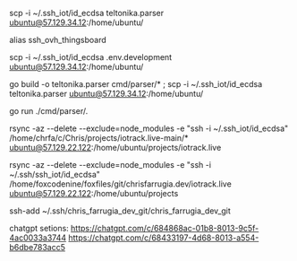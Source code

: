 scp -i ~/.ssh_iot/id_ecdsa teltonika.parser ubuntu@57.129.34.12:/home/ubuntu/

alias ssh_ovh_thingsboard


scp -i ~/.ssh_iot/id_ecdsa .env.development ubuntu@57.129.34.12:/home/ubuntu/

go build -o teltonika.parser cmd/parser/* ; scp -i ~/.ssh_iot/id_ecdsa teltonika.parser ubuntu@57.129.34.12:/home/ubuntu/


go run ./cmd/parser/.




rsync -az --delete --exclude=node_modules -e "ssh -i ~/.ssh_iot/id_ecdsa" /home/chrfa/c/Chris/projects/iotrack.live-main/* ubuntu@57.129.22.122:/home/ubuntu/projects/iotrack.live

rsync -az --delete --exclude=node_modules -e "ssh -i ~/.ssh/ssh_iot/id_ecdsa" /home/foxcodenine/foxfiles/git/chrisfarrugia.dev/iotrack.live ubuntu@57.129.22.122:/home/ubuntu/projects

ssh-add ~/.ssh/chris_farrugia_dev_git/chris_farrugia_dev_git


chatgpt setions:
https://chatgpt.com/c/684868ac-01b8-8013-9c5f-4ac0033a3744
https://chatgpt.com/c/68433197-4d68-8013-a554-b6dbe783acc5
